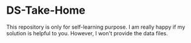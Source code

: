 # DS-Take-Home
This repository is only for self-learning purpose. I am really happy if my solution is helpful to you. However, I won't provide the data files.
